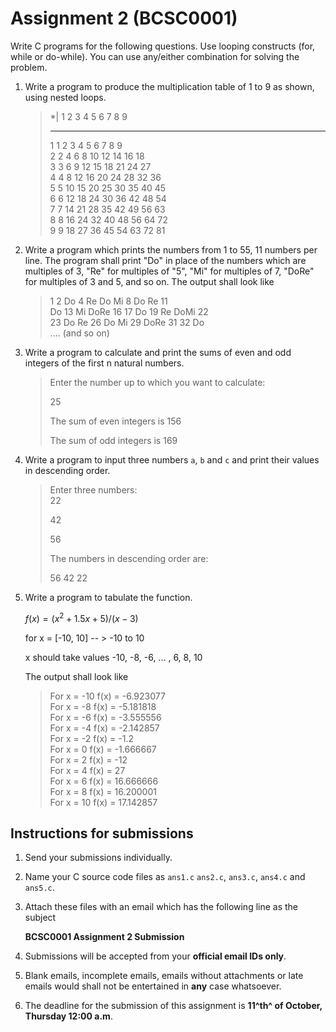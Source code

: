 # Assignment 2 (BCSC0001)

Write C programs for the following questions. Use looping constructs (for, while or do-while). You can use any/either combination for solving the problem.

1. Write a program to produce the multiplication table of 1 to 9 as shown, using nested loops.

   > *|	1	2	3	4	5	6	7	8	9
   >
   > _ _ _ _ _ _ _ _ _ _ _ _ _ _ _ _ _ _ _ _ _ _ _ _ _ _ _ _
   >
   > 1	1	2	3	4	5	6	7	8	9  
   > 2	2	4	6	8	10	12	14	16	18  
   > 3	3	6	9	12	15	18	21	24	27  
   > 4	4	8	12	16	20	24	28	32	36  
   > 5	5	10	15	20	25	30	35	40	45  
   > 6	6	12	18	24	30	36	42	48	54  
   > 7	7	14	21	28	35	42	49	56	63  
   > 8	8	16	24	32	40	48	56	64	72  
   > 9	9	18	27	36	45	54	63	72	81  

2. Write a program which prints the numbers from 1 to 55, 11 numbers per line. The program shall print "Do" in place of the numbers which are multiples of 3, "Re" for multiples of "5", "Mi" for multiples of 7, "DoRe" for multiples of 3 and 5, and so on. The output shall look like

   > 1	2	Do	4		Re	Do	Mi	8		Do	Re		11  
   > Do	13	Mi	DoRe	16	17	Do	19		Re	DoMi	22  
   > 23	Do	Re	26		Do	Mi	29	DoRe	31	32		Do  
   > .... (and so on)  

3. Write a program to calculate and print the sums of even and odd integers of the first n natural numbers.

   > Enter the number up to which you want to calculate:  
   >
   > 25  
   >
   > The sum of even integers is 156  
   >
   > The sum of odd integers is 169  

4. Write a program to input three numbers `a`, `b` and `c` and print their values in descending order.

   > Enter three numbers:  
   > 22  
   >
   > 42  
   >
   > 56  
   >
   > The numbers in descending order are:  
   >
   > 56	42	22  

5. Write a program to tabulate the function.

   $f(x) = (x^2 + 1.5x + 5) / (x - 3)$  

   for x = [-10, 10] -- > -10 to 10  

   x should take values -10, -8, -6, ... , 6, 8, 10  

   The output shall look like  

   >For x = -10		f(x) = -6.923077  
   >For x = -8		f(x) = -5.181818  
   >For x = -6		f(x) = -3.555556  
   >For x = -4		f(x) = -2.142857  
   >For x = -2		f(x) = -1.2  
   >For x = 0			f(x) = -1.666667  
   >For x = 2			f(x) = -12  
   >For x = 4			f(x) = 27  
   >For x = 6			f(x) = 16.666666  
   >For x = 8			f(x) = 16.200001  
   >For x = 10		f(x) = 17.142857  


## Instructions for submissions

1. Send your submissions individually.

2. Name your C source code files as `ans1.c` `ans2.c`, `ans3.c`, `ans4.c` and `ans5.c`.

3. Attach these files with an email which has the following line as the subject

   **BCSC0001 Assignment 2 Submission**

4. Submissions will be accepted from your **official email IDs only**.

5. Blank emails, incomplete emails, emails without attachments or late emails would shall not be entertained in **any** case whatsoever.

6. The deadline for the submission of this assignment is **11^th^ of October, Thursday 12:00 a.m**. 